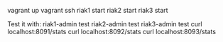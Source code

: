 vagrant up
vagrant ssh
riak1 start
riak2 start
riak3 start

Test it with:
riak1-admin test
riak2-admin test
riak3-admin test
curl localhost:8091/stats
curl localhost:8092/stats
curl localhost:8093/stats
